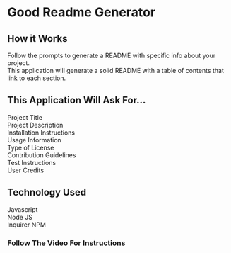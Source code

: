 # Good Readme Generator
## How it Works
Follow the prompts to generate a README with specific info about your project. <br>
This application will generate a solid README with a table of contents that link to each section. <br>
## This Application Will Ask For...
Project Title <br>
Project Description <br>
Installation Instructions <br>
Usage Information <br>
Type of License <br>
Contribution Guidelines <br>
Test Instructions <br>
User Credits
## Technology Used
Javascript <br>
Node JS <br>
Inquirer NPM <br>
### Follow The Video For Instructions

